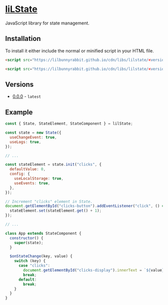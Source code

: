 # [liLState](https://lilbunnyrabbit.github.io/lilstate/)
JavaScript library for state management.

## Installation
To install it either include the normal or minified script in your HTML file.

```html
<script src="https://lilbunnyrabbit.github.io/cdn/libs/lilstate/<version>/lilstate.js"></script>
```

```html
<script src="https://lilbunnyrabbit.github.io/cdn/libs/lilstate/<version>/lilstate.min.js"></script>
```

## Versions
* [0.0.0](https://lilbunnyrabbit.github.io/cdn/libs/lilstate/0.0.0/docs.html) - `latest`

## Example
```js
const { State, StateElement, StateComponent } = lilState;

const state = new State({
  useChangeEvent: true,
  useLogs: true,
});

// ...

const stateElement = state.init("clicks", {
  defaultValue: 0,
  config: {
    useLocalStorage: true,
    useEvents: true,
  },
});

// Increment "clicks" element in State.
document.getElementById("clicks-button").addEventListener("click", () => {
  stateElement.set(stateElement.get() + 1);
});

// ...

class App extends StateComponent {
  constructor() {
    super(state);
  }

  $onStateChange(key, value) {
    switch (key) {
      case "clicks":
        document.getElementById("clicks-display").innerText = `${value} clicks.`;
        break;
      default:
        break;
    }
  }
}
```
